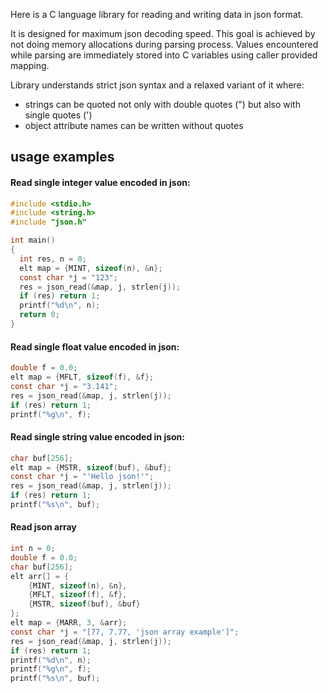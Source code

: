 Here is a C language library for reading and writing data in json format.

It is designed for maximum json decoding speed. This goal is achieved by not doing memory allocations
during parsing process. Values encountered while parsing are immediately stored into C variables
using caller provided mapping.

Library understands strict json syntax and a relaxed variant of it where:
* strings can be quoted not only with double quotes (") but also with single quotes (')
* object attribute names can be written without quotes

## usage examples

#### Read single integer value encoded in json:

```C
#include <stdio.h>
#include <string.h>
#include "json.h"

int main()
{
  int res, n = 0;
  elt map = {MINT, sizeof(n), &n};
  const char *j = "123";
  res = json_read(&map, j, strlen(j));
  if (res) return 1;
  printf("%d\n", n);
  return 0;
}
```

#### Read single float value encoded in json:

```C
double f = 0.0;
elt map = {MFLT, sizeof(f), &f};
const char *j = "3.141";
res = json_read(&map, j, strlen(j));
if (res) return 1;
printf("%g\n", f);
```

#### Read single string value encoded in json:

```C
char buf[256];
elt map = {MSTR, sizeof(buf), &buf};
const char *j = "'Hello json!'";
res = json_read(&map, j, strlen(j));
if (res) return 1;
printf("%s\n", buf);
```

#### Read json array

```C
int n = 0;
double f = 0.0;
char buf[256];
elt arr[] = {
    {MINT, sizeof(n), &n},
    {MFLT, sizeof(f), &f},
    {MSTR, sizeof(buf), &buf}
};
elt map = {MARR, 3, &arr};
const char *j = "[77, 7.77, 'json array example']";
res = json_read(&map, j, strlen(j));
if (res) return 1;
printf("%d\n", n);
printf("%g\n", f);
printf("%s\n", buf);
```
